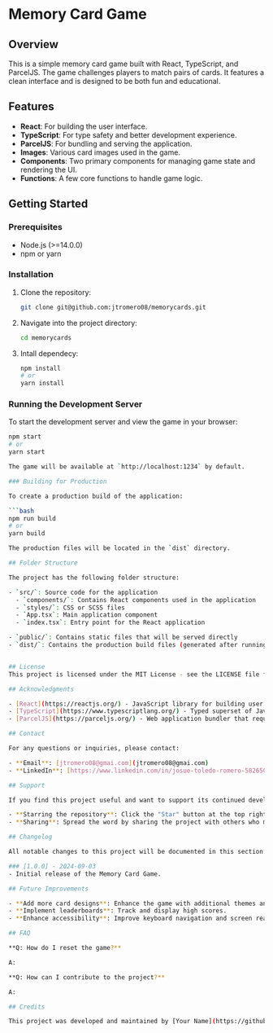 # Memory Card Game

## Overview

This is a simple memory card game built with React, TypeScript, and ParcelJS. The game challenges players to match pairs of cards. It features a clean interface and is designed to be both fun and educational.

## Features

- **React**: For building the user interface.
- **TypeScript**: For type safety and better development experience.
- **ParcelJS**: For bundling and serving the application.
- **Images**: Various card images used in the game.
- **Components**: Two primary components for managing game state and rendering the UI.
- **Functions**: A few core functions to handle game logic.

## Getting Started

### Prerequisites

- Node.js (>=14.0.0)
- npm or yarn

### Installation

1. Clone the repository:
   ```bash
   git clone git@github.com:jtromero08/memorycards.git
   
2. Navigate into the project directory:
   ```bash
   cd memorycards
   
3. Intall dependecy:
   ```bash
   npm install
   # or
   yarn install
   
### Running the Development Server

To start the development server and view the game in your browser:

```bash
npm start
# or
yarn start

The game will be available at `http://localhost:1234` by default.

### Building for Production

To create a production build of the application:

```bash
npm run build
# or
yarn build

The production files will be located in the `dist` directory.

## Folder Structure

The project has the following folder structure:

- `src/`: Source code for the application
  - `components/`: Contains React components used in the application
  - `styles/`: CSS or SCSS files
  - `App.tsx`: Main application component
  - `index.tsx`: Entry point for the React application

- `public/`: Contains static files that will be served directly
- `dist/`: Contains the production build files (generated after running `npm run build` or `yarn build`). Also since your are using ParcelJS, `dist` for now is default. So even if you use `npm start`, it will put the static files there, as for now. I will change that in the future. 


## License
This project is licensed under the MIT License - see the LICENSE file for details.

## Acknowledgments

- [React](https://reactjs.org/) - JavaScript library for building user interfaces
- [TypeScript](https://www.typescriptlang.org/) - Typed superset of JavaScript that compiles to plain JavaScript
- [ParcelJS](https://parceljs.org/) - Web application bundler that requires zero configuration

## Contact

For any questions or inquiries, please contact:

- **Email**: [jtromero08@gmai.com](jtromero08@gmai.com)
- **LinkedIn**: [https://www.linkedin.com/in/josue-toledo-romero-582650185/](https://www.linkedin.com/in/josue-toledo-romero-582650185/)

## Support

If you find this project useful and want to support its continued development, consider:

- **Starring the repository**: Click the "Star" button at the top right of the repository page.
- **Sharing**: Spread the word by sharing the project with others who might find it interesting or useful.

## Changelog

All notable changes to this project will be documented in this section. 

### [1.0.0] - 2024-09-03
- Initial release of the Memory Card Game.

## Future Improvements

- **Add more card designs**: Enhance the game with additional themes and designs.
- **Implement leaderboards**: Track and display high scores.
- **Enhance accessibility**: Improve keyboard navigation and screen reader support.

## FAQ

**Q: How do I reset the game?**

A: 

**Q: How can I contribute to the project?**

A: 

## Credits

This project was developed and maintained by [Your Name](https://github.com/your-github-username). Special thanks to all contributors and supporters.


